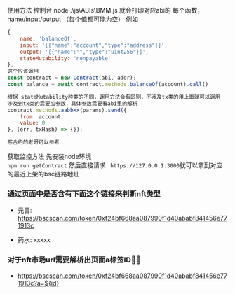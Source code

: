 使用方法
控制台 node .\js\ABIs\BMM.js
就会打印对应abi的 每个函数，name/input/output （每个值都可能为空）
例如
```js
{
    name: 'balanceOf',
    input: '[{"name":"account","type":"address"}]',
    output: '[{"name":"","type":"uint256"}]',
    stateMutability: 'nonpayable'
},
这个应该调用
const contract = new Contract(abi, addr);
const balance = await contract.methods.balanceOf(account).call()

根据 stateMutability种类的不同，调用方法会有区别，不涉及tx类的用上面就可以调用
涉及到tx类的需要加参数，具体参数需要看abi里的解析
contract.methods.aabbxx(params).send({
    from: account,
    value: 0
}, (err, txHash) => {});

写合约的老哥可以参考
```
获取监控方法 
先安装node环境    
``` npm run getContract ```
然后直接请求
``` https://127.0.0.1:3000```就可以拿到对应的最近上架的bsc链路地址

<h3> 通过页面中是否含有下面这个链接来判断nft类型 </h3>

- 元兽: https://bscscan.com/token/0xf24bf668aa087990f1d40ababf841456e771913c

- 药水: xxxxx


<h3> 对于nft市场url需要解析出页面a标签ID </h3>

 - https://bscscan.com/token/0xf24bf668aa087990f1d40ababf841456e771913c?a=${id}
